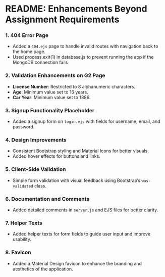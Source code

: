# README: Enhancements Beyond Assignment Requirements

### 1. 404 Error Page
- Added a `404.ejs` page to handle invalid routes with navigation back to the home page.
- Used process.exit(1) in database.js to prevent running the app if the MongoDB connection fails​

### 2. Validation Enhancements on G2 Page
- **License Number**: Restricted to 8 alphanumeric characters.
- **Age**: Minimum value set to 16 years.
- **Car Year**: Minimum value set to 1886.

### 3. Signup Functionality Placeholder
- Added a signup form on `login.ejs` with fields for username, email, and password.

### 4. Design Improvements
- Consistent Bootstrap styling and Material Icons for better visuals.
- Added hover effects for buttons and links.

### 5. Client-Side Validation
- Simple form validation with visual feedback using Bootstrap’s `was-validated` class.

### 6. Documentation and Comments
- Added detailed comments in `server.js` and EJS files for better clarity.

### 7. Helper Texts
- Added helper texts for form fields to guide user input and improve usability.

### 8. Favicon
- Added a Material Design favicon to enhance the branding and aesthetics of the application.